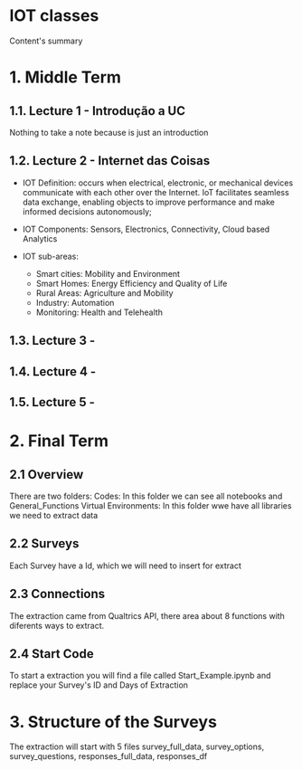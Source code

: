 # IOT classes
Content's summary


# 1. Middle Term

## 1.1. Lecture 1 - Introdução a UC

Nothing to take a note because is just an introduction 
   
## 1.2. Lecture 2 - Internet das Coisas

- IOT Definition: occurs when electrical, electronic, or mechanical devices communicate with each other over the Internet. IoT facilitates seamless data exchange, enabling objects to improve performance and make informed decisions autonomously;

- IOT Components: Sensors, Electronics, Connectivity, Cloud based Analytics

- IOT sub-areas: 
    - Smart cities: Mobility and Environment 
    - Smart Homes: Energy Efficiency and Quality of Life
    - Rural Areas: Agriculture and Mobility
    - Industry: Automation
    - Monitoring: Health and Telehealth  

## 1.3. Lecture 3 - 

## 1.4. Lecture 4 - 

## 1.5. Lecture 5 - 

# 2. Final Term

## 2.1 Overview
There are two folders:
    Codes: In this folder we can see all notebooks and General_Functions
    Virtual Environments: In this folder wwe have all libraries we need to extract data
    
## 2.2 Surveys
Each Survey have a Id,  which we will need to insert for extract 
    
## 2.3 Connections
The extraction came from Qualtrics API, there area about 8 functions with diferents ways to extract.

## 2.4 Start Code
To start a extraction you will find a file called Start_Example.ipynb and replace your Survey's ID and Days of Extraction
    
# 3. Structure of the Surveys
The extraction will start with 5 files survey_full_data, survey_options, survey_questions, responses_full_data, responses_df